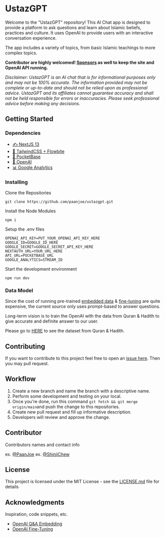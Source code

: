 # UstazGPT

Welcome to the "UstazGPT" repository! This AI Chat app is designed to provide a platform to ask questions and learn about Islamic beliefs, practices and culture. It uses OpenAI to provide users with an interactive conversation experience. 

The app includes a variety of topics, from basic Islamic teachings to more complex topics. 

**Contributor are highly welcomed! [Sponsors](https://www.buymeacoffee.com/paanjoe) as well to keep the site and OpenAI API running.**

*Disclaimer: UstazGPT is an AI chat that is for informational purposes only and may not be 100% accurate. The information provided may not be complete or up-to-date and should not be relied upon as professional advice. UstazGPT and its affiliates cannot guarantee accuracy and shall not be held responsible for errors or inaccuracies. Please seek professional advice before making any decisions.*

## Getting Started

### Dependencies

* [✍️ NextJS 13](https://nextjs.org/)
* [🎨 TailwindCSS + Flowbite](https://flowbite.com/)
* [💾 PocketBase](https://pocketbase.io/)
* [🤖 OpenAI](https://openai.com/)
* [📊 Google Analytics](https://analytics.google.com/analytics/web/)

### Installing
Clone the Repositories

    git clone https://github.com/paanjoe/ustazgpt.git

Install the Node Modules

    npm i
Setup the .env files

    OPENAI_API_KEY=PUT_YOUR_OPENAI_API_KEY_HERE
    GOOGLE_ID=GOOGLE_ID_HERE
    GOOGLE_SECRET=GOOGLE_SECRET_API_KEY_HERE
    NEXTAUTH_URL=YOUR_URL_HERE
    API_URL=POCKETBASE_URL
    GOOGLE_ANALYTICS=STREAM_ID
Start the development environment

    npm run dev

### Data Model

Since the cost of running pre-trained [embedded data](https://platform.openai.com/docs/guides/embeddings/what-are-embeddings) & [fine-tuning](https://platform.openai.com/docs/guides/fine-tuning) are quite expensive, the current source only uses prompt-based to answer questions. 

Long-term vision is to train the OpenAI with the data from Quran & Hadith to give accurate and definite answer to our user. 

Please go to [HERE](https://github.com/paanjoe/ustazgpt/tree/main/dataset) to see the dataset from Quran & Hadith. 

## Contributing

If you want to contribute to this project feel free to open an [issue here](https://github.com/paanjoe/ustazgpt/issues). Then you may pull request.

## Workflow
1. Create a new branch and name the branch with a descriptive name.
2. Perform some development and testing on your local.
3. Once you're done, run this command `git fetch && git merge origin/main`and push the change to this repositories.
4. Create new pull request and fill up informative description.
5. Developers will review and approve the change.

## Contributor

Contributors names and contact info

ex. [@PaanJoe](https://www.linkedin.com/in/mohd-farhan-muhamad-fazli-693b7912b/)
ex. [@ShinjiChew](https://www.linkedin.com/in/shinjichew/)

## License

This project is licensed under the MIT License - see the [LICENSE.md](https://github.com/paanjoe/ustazgpt/blob/main/LICENSE) file for details

## Acknowledgments

Inspiration, code snippets, etc.
* [OpenAI Q&A Embedding](https://github.com/openai/openai-cookbook/blob/main/examples/Question_answering_using_embeddings.ipynb)
* [OpenAI Fine-Tuning](https://github.com/openai/openai-cookbook/blob/main/examples/fine-tuned_qa/answers_with_ft.py)